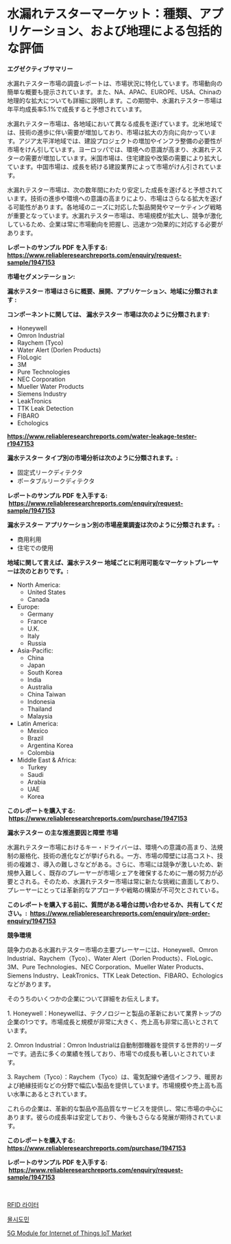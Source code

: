<p><h1>水漏れテスターマーケット：種類、アプリケーション、および地理による包括的な評価</h1></p><p><strong>エグゼクティブサマリー</strong></p>
<p><p>水漏れテスター市場の調査レポートは、市場状況に特化しています。市場動向の簡単な概要も提示されています。また、NA、APAC、EUROPE、USA、Chinaの地理的な拡大についても詳細に説明します。この期間中、水漏れテスター市場は年平均成長率5.1%で成長すると予想されています。</p><p>水漏れテスター市場は、各地域において異なる成長を遂げています。北米地域では、技術の進歩に伴い需要が増加しており、市場は拡大の方向に向かっています。アジア太平洋地域では、建設プロジェクトの増加やインフラ整備の必要性が市場をけん引しています。ヨーロッパでは、環境への意識が高まり、水漏れテスターの需要が増加しています。米国市場は、住宅建設や改築の需要により拡大しています。中国市場は、成長を続ける建設業界によって市場がけん引されています。</p><p>水漏れテスター市場は、次の数年間にわたり安定した成長を遂げると予想されています。技術の進歩や環境への意識の高まりにより、市場はさらなる拡大を遂げる可能性があります。各地域のニーズに対応した製品開発やマーケティング戦略が重要となっています。水漏れテスター市場は、市場規模が拡大し、競争が激化しているため、企業は常に市場動向を把握し、迅速かつ効果的に対応する必要があります。</p></p>
<p><strong>レポートのサンプル PDF を入手する: <a href="https://www.reliableresearchreports.com/enquiry/request-sample/1947153">https://www.reliableresearchreports.com/enquiry/request-sample/1947153</a></strong></p>
<p><strong>市場セグメンテーション:</strong></p>
<p><strong> 漏水テスター 市場はさらに概要、展開、アプリケーション、地域に分類されます :</strong></p>
<p><strong>コンポーネントに関しては、 漏水テスター 市場は次のように分類されます: &nbsp;</strong></p>
<p><ul><li>Honeywell</li><li>Omron Industrial</li><li>Raychem (Tyco)</li><li>Water Alert (Dorlen Products)</li><li>FloLogic</li><li>3M</li><li>Pure Technologies</li><li>NEC Corporation</li><li>Mueller Water Products</li><li>Siemens Industry</li><li>LeakTronics</li><li>TTK Leak Detection</li><li>FIBARO</li><li>Echologics</li></ul></p>
<p><strong><a href="https://www.reliableresearchreports.com/water-leakage-tester-r1947153">https://www.reliableresearchreports.com/water-leakage-tester-r1947153</a></strong></p>
<p><strong> 漏水テスター タイプ別の市場分析は次のように分類されます。:</strong></p>
<p><ul><li>固定式リークディテクタ</li><li>ポータブルリークディテクタ</li></ul></p>
<p><strong>レポートのサンプル PDF を入手する: &nbsp;<a href="https://www.reliableresearchreports.com/enquiry/request-sample/1947153">https://www.reliableresearchreports.com/enquiry/request-sample/1947153</a></strong></p>
<p><strong> 漏水テスター アプリケーション別の市場産業調査は次のように分類されます。:</strong></p>
<p><ul><li>商用利用</li><li>住宅での使用</li></ul></p>
<p><strong>地域に関して言えば、漏水テスター 地域ごとに利用可能なマーケットプレーヤーは次のとおりです。:</strong></p>
<p><ul>
    <li>
        North America:
        <ul>
            <li>United States</li>
            <li>Canada</li>
        </ul>
    </li>
    <li>
        Europe:
        <ul>
            <li>Germany</li>
            <li>France</li>
            <li>U.K.</li>
            <li>Italy</li>
            <li>Russia</li>
        </ul>
    </li>
    <li>
        Asia-Pacific:
        <ul>
            <li>China</li>
            <li>Japan</li>
            <li>South Korea</li>
            <li>India</li>
            <li>Australia</li>
            <li>China Taiwan</li>
            <li>Indonesia</li>
            <li>Thailand</li>
            <li>Malaysia</li>
        </ul>
    </li>
    <li>
        Latin America:
        <ul>
            <li>Mexico</li>
            <li>Brazil</li>
            <li>Argentina Korea</li>
            <li>Colombia</li>
        </ul>
    </li>
    <li>
        Middle East & Africa:
        <ul>
            <li>Turkey</li>
            <li>Saudi</li>
            <li>Arabia</li>
            <li>UAE</li>
            <li>Korea</li>
        </ul>
    </li>
    </ul></p>
<p><strong>このレポートを購入する: &nbsp;<a href="https://www.reliableresearchreports.com/purchase/1947153">https://www.reliableresearchreports.com/purchase/1947153</a></strong></p>
<p><strong>漏水テスター の主な推進要因と障壁 市場</strong></p>
<p><p>水漏れテスター市場におけるキー・ドライバーは、環境への意識の高まり、法規制の厳格化、技術の進化などが挙げられる。一方、市場の障壁には高コスト、技術の複雑さ、導入の難しさなどがある。さらに、市場には競争が激しいため、新規参入難しく、既存のプレーヤーが市場シェアを確保するために一層の努力が必要とされる。そのため、水漏れテスター市場は常に新たな挑戦に直面しており、プレーヤーにとっては革新的なアプローチや戦略の構築が不可欠とされている。</p></p>
<p><strong>このレポートを購入する前に、質問がある場合は問い合わせるか、共有してください。:&nbsp; <a href="https://www.reliableresearchreports.com/enquiry/pre-order-enquiry/1947153">https://www.reliableresearchreports.com/enquiry/pre-order-enquiry/1947153</a></strong></p>
<p><strong>競争環境</strong></p>
<p><p>競争力のある水漏れテスター市場の主要プレーヤーには、Honeywell、Omron Industrial、Raychem（Tyco）、Water Alert（Dorlen Products）、FloLogic、3M、Pure Technologies、NEC Corporation、Mueller Water Products、Siemens Industry、LeakTronics、TTK Leak Detection、FIBARO、Echologicsなどがあります。</p><p>そのうちのいくつかの企業について詳細をお伝えします。</p><p>1. Honeywell：Honeywellは、テクノロジーと製品の革新において業界トップの企業の1つです。市場成長と規模が非常に大きく、売上高も非常に高いとされています。</p><p>2. Omron Industrial：Omron Industrialは自動制御機器を提供する世界的リーダーです。過去に多くの業績を残しており、市場での成長も著しいとされています。</p><p>3. Raychem（Tyco）：Raychem（Tyco）は、電気配線や通信インフラ、暖房および絶縁技術などの分野で幅広い製品を提供しています。市場規模や売上高も高い水準にあるとされています。</p><p>これらの企業は、革新的な製品や高品質なサービスを提供し、常に市場の中心にあります。彼らの成長率は安定しており、今後もさらなる発展が期待されています。</p></p>
<p><strong>このレポートを購入する: &nbsp; <a href="https://www.reliableresearchreports.com/purchase/1947153">https://www.reliableresearchreports.com/purchase/1947153</a></strong></p>
<p><strong>レポートのサンプル PDF を入手する: &nbsp;<a href="https://www.reliableresearchreports.com/enquiry/request-sample/1947153">https://www.reliableresearchreports.com/enquiry/request-sample/1947153</a></strong><strong></strong></p>
<p>&nbsp;</p>
<p><p><a href="https://medium.com/@raisin7568/rfid-%EB%9D%BC%EC%9D%B4%ED%84%B0-%EC%8B%9C%EC%9E%A5-%EC%9C%A0%ED%98%95-%EC%9D%91%EC%9A%A9-%EB%B0%8F-%EC%A7%80%EB%A6%AC%EB%B3%84-%ED%8F%AC%EA%B4%84%EC%A0%81-%ED%8F%89%EA%B0%80-0f4fb6ff38d4">RFID 라이터</a></p><p><a href="https://medium.com/@tarynhermanii/%EB%AA%B0%EC%8B%9C%EB%8F%84%EB%AF%BC%EC%8B%9C%EC%9E%A5-%EB%B6%84%EC%84%9D-%EB%B0%8F-2024%EB%85%84%EB%B6%80%ED%84%B0-2031%EB%85%84%EA%B9%8C%EC%A7%80-%EC%98%88%EC%83%81%EB%90%98%EB%8A%94-%EA%B7%9C%EB%AA%A8%EC%97%90-%EB%8C%80%ED%95%9C-%EC%8B%9C%EC%9E%A5-%EC%98%88%EC%B8%A1-380ab8b8ad8e">몰시도민</a></p><p><a href="https://glittery-fuchsia-86a.notion.site/5G-Module-for-Internet-of-Things-IoT-Market-Insights-into-Market-CAGR-Market-Trends-and-Growth-St-619efbcf08524aa2bb4886987eb9457b">5G Module for Internet of Things IoT Market</a></p></p>